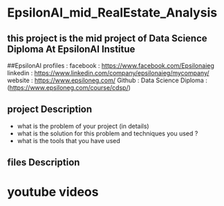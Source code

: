 # EpsilonAI_mid_RealEstate_Analysis
## this project is the mid project of Data Science Diploma At EpsilonAI Institue
##EpsilonAI profiles :
facebook : https://www.facebook.com/Epsilonaieg
linkedin : https://www.linkedin.com/company/epsilonaieg/mycompany/
website :  https://www.epsiloneg.com/
Github : 
Data Science Diploma : (https://www.epsiloneg.com/course/cdsp/) 

## project Description 
- what is the problem of your project (in details)
- what is the solution for this problem and techniques you used ?
- what is the tools that you have used 


## files Description


# youtube videos


